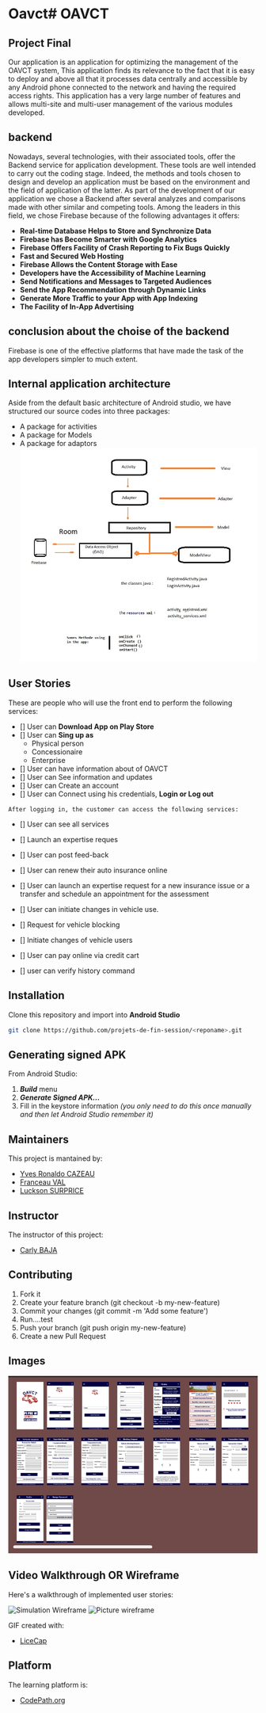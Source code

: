 # Oavct# OAVCT
##  **Project Final**

Our application is an application for optimizing the management of the OAVCT system, This application finds its relevance to the fact that it is easy to deploy and above all that it processes data centrally and accessible by any Android phone connected to the network and having the required access rights. This application has a very large number of features and allows multi-site and multi-user management of the various modules developed.

##  **backend**

Nowadays, several technologies, with their associated tools, offer the Backend service for application development. These tools are well intended to carry out the coding stage. Indeed, the methods and tools chosen to design and develop an application must be based on the environment and the field of application of the latter. As part of the development of our application we chose a Backend after several analyzes and comparisons made with other similar and competing tools.
Among the leaders in this field, we chose Firebase because of the following advantages it offers: 
* **Real-time Database Helps to Store and Synchronize Data**
* **Firebase has Become Smarter with Google Analytics**
* **Firebase Offers Facility of Crash Reporting to Fix Bugs Quickly**
* **Fast and Secured Web Hosting**
* **Firebase Allows the Content Storage with Ease**
* **Developers have the Accessibility of Machine Learning**
* **Send Notifications and Messages to Targeted Audiences**
* **Send the App Recommendation through Dynamic Links**
* **Generate More Traffic to your App with App Indexing**
* **The Facility of In-App Advertising**
##  **conclusion about the choise of the backend**
Firebase is one of the effective platforms that have made the task of the app developers simpler to much extent.

##  **Internal application architecture**
Aside  from  the  default  basic  architecture  of  Android  studio,  we  have  structured  our  source  codes  into three packages:
* A package for activities
* A package for Models
* A package for adaptors
![](ad.jpeg)

## User Stories
These are people who will use the front end to perform the following services:
* [] User can **Download App on Play Store**
* [] User can **Sing up as**
     * Physical person
     * Concessionaire
     * Enterprise	
* [] User can have information about of OAVCT
* [] User can See information and updates
* [] User can Create an account
* [] User can Connect using his credentials, **Login or Log out** 
```
After logging in, the customer can access the following services:
```
* [] User can see all services
* [] Launch an expertise reques
* [] User can  post feed-back
* [] User can renew their auto insurance online
* [] User can launch an expertise request for a new insurance issue or a transfer and schedule an appointment for the assessment
* [] User can initiate changes in vehicle use.

* [] Request for vehicle blocking
* [] Initiate changes of vehicle users
* [] User can pay online via credit cart
* [] user can verify history command

## Installation
Clone this repository and import into **Android Studio**
```bash
git clone https://github.com/projets-de-fin-session/<reponame>.git
```
## Generating signed APK
From Android Studio:
1. ***Build*** menu
2. ***Generate Signed APK...***
3. Fill in the keystore information *(you only need to do this once manually and then let Android Studio remember it)*

## Maintainers
This project is mantained by:
* [Yves Ronaldo CAZEAU](https://github.com/ycazeau)
* [Franceau VAL](https://github.com/valfranceau)
* [Luckson SURPRICE](https://github.com/Sluckson)

## Instructor
The instructor of this project:
* [Carly BAJA](https://github.com/cbaja)


## Contributing

1. Fork it
2. Create your feature branch (git checkout -b my-new-feature)
3. Commit your changes (git commit -m 'Add some feature')
4. Run....test
5. Push your branch (git push origin my-new-feature)
6. Create a new Pull Request
## Images
![](pp.jpeg)
## Video Walkthrough OR Wireframe

Here's a walkthrough of implemented user stories:

<img src='https://www.figma.com/proto/FfPHBFKDqu690zTIr3UkpK/OAVCT-App?node-id=108%3A0&scaling=min-zoom' title='Video Walkthrough' width='' alt='Simulation Wireframe' />

<img src='https://www.figma.com/file/FfPHBFKDqu690zTIr3UkpK/OAVCT-App?node-id=0%3A1' title='Figma' width='' alt='Picture wireframe ' />


GIF created with:
* [LiceCap](http://www.cockos.com)

## Platform
The learning platform is:
* [CodePath.org](contact@codepath.org)

